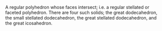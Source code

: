 A regular polyhedron whose faces intersect; i.e. a regular stellated or
faceted polyhedron. There are four such solids; the great dodecahedron,
the small stellated dodecahedron, the great stellated dodecahedron, and
the great icosahedron.
